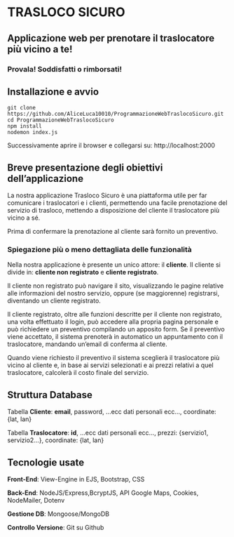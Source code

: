 # TRASLOCO SICURO
## Applicazione web per prenotare il traslocatore più vicino a te!
### Provala! Soddisfatti o rimborsati!

## Installazione e avvio
    git clone https://github.com/AliceLuca10010/ProgrammazioneWebTraslocoSicuro.git
    cd ProgrammazioneWebTraslocoSicuro
    npm install
    nodemon index.js

Successivamente aprire il browser e collegarsi su:
    http://localhost:2000

## Breve presentazione degli obiettivi dell’applicazione
La nostra applicazione Trasloco Sicuro è una piattaforma utile per far comunicare i
traslocatori e i clienti, permettendo una facile prenotazione del servizio di trasloco,
mettendo a disposizione del cliente il traslocatore più vicino a sé.

Prima di confermare la prenotazione al cliente sarà fornito un preventivo.


### Spiegazione più o meno dettagliata delle funzionalità
Nella nostra applicazione è presente un unico attore: il __cliente__.
Il cliente si divide in: __cliente non registrato__ e __cliente registrato__.

Il cliente non registrato può navigare il sito, visualizzando le pagine relative alle
informazioni del nostro servizio, oppure (se maggiorenne) registrarsi, diventando un
cliente registrato.

Il cliente registrato, oltre alle funzioni descritte per il cliente non registrato, una volta
effettuato il login, può accedere alla propria pagina personale e può richiedere un
preventivo compilando un apposito form. Se il preventivo viene accettato, il sistema
prenoterà in automatico un appuntamento con il traslocatore, mandando un’email di
conferma al cliente.

Quando viene richiesto il preventivo il sistema sceglierà il traslocatore più vicino al
cliente e, in base ai servizi selezionati e ai prezzi relativi a quel traslocatore,
calcolerà il costo finale del servizio.

## Struttura Database
Tabella __Cliente__: **email**​, password, ...ecc dati personali ecc…, coordinate: {lat, lan}

Tabella __Traslocatore__: **id​**, ...ecc dati personali ecc…, prezzi: {servizio1, servizio2…},
coordinate: {lat, lan}

## Tecnologie usate
**Front-End**: View-Engine in EJS, Bootstrap, CSS

**Back-End**: NodeJS/Express,BcryptJS, API Google Maps, Cookies, NodeMailer,
Dotenv

**Gestione DB**: Mongoose/MongoDB

**Controllo Versione**: Git su Github
